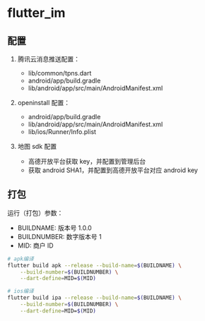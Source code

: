 # flutter_im

## 配置

1. 腾讯云消息推送配置：

   - lib/common/tpns.dart
   - android/app/build.gradle
   - lib/android/app/src/main/AndroidManifest.xml

1. openinstall 配置：
   - android/app/build.gradle
   - lib/android/app/src/main/AndroidManifest.xml
   - lib/ios/Runner/Info.plist
1. 地图 sdk 配置
   - 高德开放平台获取 key，并配置到管理后台
   - 获取 android SHA1，并配置到高德开放平台对应 android key

## 打包

运行（打包）参数：

- BUILDNAME: 版本号 1.0.0
- BUILDNUMBER: 数字版本号 1
- MID: 商户 ID

```bash
# apk编译
flutter build apk --release --build-name=$(BUILDNAME) \
    --build-number=$(BUILDNUMBER) \
    --dart-define=MID=$(MID)

# ios编译
flutter build ipa --release --build-name=$(BUILDNAME) \
    --build-number=$(BUILDNUMBER) \
    --dart-define=MID=$(MID)
```
